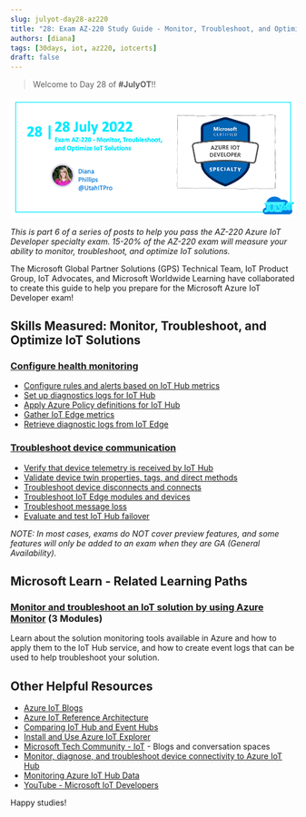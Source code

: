 ```yaml
---
slug: julyot-day28-az220
title: "28: Exam AZ-220 Study Guide - Monitor, Troubleshoot, and Optimize IoT Solutions"
authors: [diana]
tags: [30days, iot, az220, iotcerts]
draft: false
---
```


<head>
  <meta name="twitter:url" content="https://julyot.dev/blog/julyot-day28-az220-monitor-troubleshoot-optimize" />
  <meta name="twitter:title" content="Exam AZ-220 Study Guide" />
  <meta name="twitter:description" content="Resources for Exam: AZ-220 – Monitor, Troubleshoot, and Optimize IoT Solutions" />
  <meta name="twitter:image" content="https://julyot.dev/img/png/JulyOT-banner-28-az220-monitor-troubleshoot-optimize.png" />
  <meta name="twitter:card" content="summary_large_image" />
  <meta name="twitter:creator" content="@utahitpro" />
  <meta name="twitter:site" content="@AzureAdvocates" />
  <link rel="canonical" href="https://julyot.dev/blog/julyot-day28-az220-monitor-troubleshoot-optimize" />
</head>

> Welcome to Day 28 of **#JulyOT**!!

![Post banner](/img/png/JulyOT-banner-28-az220-monitor-troubleshoot-optimize.png)

_This is part 6 of a series of posts to help you pass the AZ-220 Azure IoT Developer specialty exam. 15-20% of the AZ-220 exam will measure your ability to monitor, troubleshoot, and optimize IoT solutions._

The Microsoft Global Partner Solutions (GPS) Technical Team, IoT Product Group, IoT Advocates, and Microsoft Worldwide Learning have collaborated to create this guide to help you prepare for the Microsoft Azure IoT Developer exam!

## Skills Measured: Monitor, Troubleshoot, and Optimize IoT Solutions

### [Configure health monitoring](https://docs.microsoft.com/azure/iot-hub/iot-hub-azure-service-health-integration?wt.mc_id=eventspg_16482_webpage_reactor) 

* [Configure rules and alerts based on IoT Hub metrics](https://docs.microsoft.com/azure/iot-hub/monitor-iot-hub?wt.mc_id=eventspg_16482_webpage_reactor)
* [Set up diagnostics logs for IoT Hub](https://docs.microsoft.com/azure/iot-hub/tutorial-use-metrics-and-diags?wt.mc_id=eventspg_16482_webpage_reactor)
* [Apply Azure Policy definitions for IoT Hub](https://docs.microsoft.com/azure/iot-hub/policy-reference?wt.mc_id=eventspg_16482_webpage_reactor)
* [Gather IoT Edge metrics](https://docs.microsoft.com/azure/iot-edge/how-to-observability?wt.mc_id=eventspg_16482_webpage_reactor)
* [Retrieve diagnostic logs from IoT Edge](https://docs.microsoft.com/azure/iot-edge/troubleshoot-in-portal?wt.mc_id=eventspg_16482_webpage_reactor)

### [Troubleshoot device communication](https://docs.microsoft.com/azure/iot-hub/tutorial-connectivity?wt.mc_id=eventspg_16482_webpage_reactor)

* [Verify that device telemetry is received by IoT Hub](https://docs.microsoft.com/azure/iot-hub/troubleshoot-message-routing?wt.mc_id=eventspg_16482_webpage_reactor)
* [Validate device twin properties, tags, and direct methods](https://docs.microsoft.com/azure/iot-hub/iot-hub-devguide-device-twins?wt.mc_id=eventspg_16482_webpage_reactor)
* [Troubleshoot device disconnects and connects](https://docs.microsoft.com/azure/iot-hub/iot-hub-troubleshoot-connectivity?wt.mc_id=eventspg_16482_webpage_reactor)
* [Troubleshoot IoT Edge modules and devices](https://docs.microsoft.com/azure/iot-edge/troubleshoot?wt.mc_id=eventspg_16482_webpage_reactor)
* [Troubleshoot message loss](https://docs.microsoft.com/azure/iot-hub/troubleshoot-message-routing?wt.mc_id=eventspg_16482_webpage_reactor)
* [Evaluate and test IoT Hub failover](https://docs.microsoft.com/azure/iot-hub/tutorial-manual-failover?wt.mc_id=eventspg_16482_webpage_reactor)

*NOTE: In most cases, exams do NOT cover preview features, and some features will only be added to an exam when they are GA (General Availability).*

## Microsoft Learn - Related Learning Paths

### [Monitor and troubleshoot an IoT solution by using Azure Monitor](https://docs.microsoft.com/learn/paths/monitor-troubleshoot-iot-solution-by-using-azure-monitor?wt.mc_id=eventspg_16482_webpage_reactor) (3 Modules)

Learn about the solution monitoring tools available in Azure and how to apply them to the IoT Hub service, and how to create event logs that can be used to help troubleshoot your solution.

## Other Helpful Resources

* [Azure IoT Blogs](https://azure.microsoft.com/blog/topics/internet-of-things/?wt.mc_id=eventspg_16482_webpage_reactor)
* [Azure IoT Reference Architecture](https://docs.microsoft.com/azure/architecture/reference-architectures/iot?wt.mc_id=eventspg_16482_webpage_reactor)
* [Comparing IoT Hub and Event Hubs](https://docs.microsoft.com/azure/iot-hub/iot-hub-compare-event-hubs?wt.mc_id=eventspg_16482_webpage_reactor)
* [Install and Use Azure IoT Explorer](https://docs.microsoft.com/azure/iot-fundamentals/howto-use-iot-explorer?wt.mc_id=eventspg_16482_webpage_reactor)
* [Microsoft Tech Community - IoT](https://techcommunity.microsoft.com/t5/internet-of-things-iot/ct-p/IoT?wt.mc_id=eventspg_16482_webpage_reactor) - Blogs and conversation spaces
* [Monitor, diagnose, and troubleshoot device connectivity to Azure IoT Hub](https://docs.microsoft.com/azure/iot-hub/iot-hub-troubleshoot-connectivity?wt.mc_id=eventspg_16482_webpage_reactor)
* [Monitoring Azure IoT Hub Data](https://docs.microsoft.com/azure/iot-hub/monitor-iot-hub-reference?wt.mc_id=eventspg_16482_webpage_reactor)
* [YouTube - Microsoft IoT Developers](https://www.youtube.com/channel/UCL7wy-iy_V76xxPnrIzGOZQ?wt.mc_id=eventspg_16482_webpage_reactor)

Happy studies!
